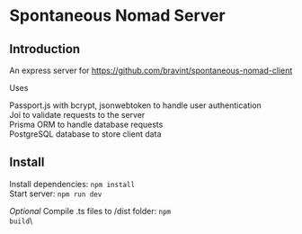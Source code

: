 # Spontaneous Nomad Server

## Introduction

An express server for https://github.com/bravint/spontaneous-nomad-client

Uses 

Passport.js with bcrypt, jsonwebtoken to handle user authentication\
Joi to validate requests to the server\
Prisma ORM to handle database requests\
PostgreSQL database to store client data

## Install

Install dependencies: <code>npm install</code>\
Start server: <code>npm run dev</code>

*Optional* Compile .ts files to /dist folder: <code>npm build</code>\